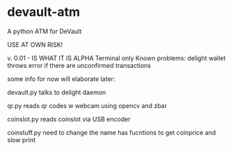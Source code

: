 # devault-atm
A python ATM for DeVault

USE AT OWN RISK!

v. 0.01 - IS WHAT IT IS ALPHA
Terminal only
Known problems: delight wallet throws error if there are unconfirmed transactions


some info for now will elaborate later:

devault.py
talks to delight daemon

qr.py
reads qr codes w webcam using opencv and zbar

coinslot.py
reads coinslot via USB encoder

coinstuff.py
need to change the name
has fucntions to get coinprice and slow print 
